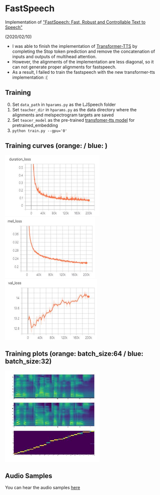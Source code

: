 # FastSpeech
Implementation of ["FastSpeech: Fast, Robust and Controllable Text to Speech"](https://arxiv.org/abs/1905.09263)  
  
(2020/02/10)  
- I was able to finish the implementation of [Transformer-TTS](https://github.com/Deepest-Project/Transformer-TTS) by completing the Stop token prediction and remove the concatenation of inputs and outputs of multihead attention.  
- However, the alignments of the implementation are less diagonal, so it can not generate proper alignments for fastspeech.  
- As a result, I failed to train the fastspeech with the new transformer-tts implementation :(  

## Training  
0. Set `data_path` in `hparams.py` as the LJSpeech folder  
1. Set `teacher_dir` in `hparams.py` as the data directory where the alignments and melspectrogram targets are saved  
2. Set `teacer_model` as the pre-trained [transfomer-tts model](https://github.com/Deepest-Project/Transformer-TTS) for pretrained_embedding
3. `python train.py --gpu='0'`  

## Training curves (orange:  / blue: )  
<img src="figures/duration_loss.JPG" height="200">  
<img src="figures/train_loss.JPG" height="200">  
<img src="figures/val_loss.JPG" height="200">  

## Training plots (orange: batch_size:64 / blue: batch_size:32)  
<img src="figures/melspec.JPG" height="300">

## Audio Samples    
You can hear the audio samples [here](https://deepest-project.github.io/FastSpeech/)
